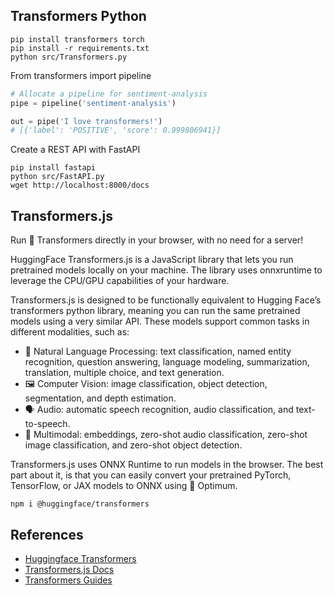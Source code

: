 
## Transformers Python 

```shell
pip install transformers torch
pip install -r requirements.txt
python src/Transformers.py
```

From transformers import pipeline

```py
# Allocate a pipeline for sentiment-analysis
pipe = pipeline('sentiment-analysis')

out = pipe('I love transformers!')
# [{'label': 'POSITIVE', 'score': 0.999806941}]
```

Create a REST API with FastAPI

```shell
pip install fastapi
python src/FastAPI.py
wget http://localhost:8000/docs
```

## Transformers.js

Run 🤗 Transformers directly in your browser, with no need for a server!

HuggingFace Transformers.js is a JavaScript library that lets you run pretrained models locally on your machine. The library uses onnxruntime to leverage the CPU/GPU capabilities of your hardware.

Transformers.js is designed to be functionally equivalent to Hugging Face’s transformers python library, meaning you can run the same pretrained models using a very similar API. These models support common tasks in different modalities, such as:

- 📝 Natural Language Processing: text classification, named entity recognition, question answering, language modeling, summarization, translation, multiple choice, and text generation.
- 🖼️ Computer Vision: image classification, object detection, segmentation, and depth estimation.
- 🗣️ Audio: automatic speech recognition, audio classification, and text-to-speech.
- 🐙 Multimodal: embeddings, zero-shot audio classification, zero-shot image classification, and zero-shot object detection.

Transformers.js uses ONNX Runtime to run models in the browser. The best part about it, is that you can easily convert your pretrained PyTorch, TensorFlow, or JAX models to ONNX using 🤗 Optimum.

```shell
npm i @huggingface/transformers
```

## References 
- [Huggingface Transformers](https://huggingface.co/docs/transformers/index)
- [Transformers.js Docs](https://huggingface.co/docs/transformers.js/index)
- [Transformers Guides](https://microsoft.github.io/genaiscript/guides/transformers-js/)